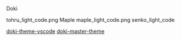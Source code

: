 Doki

tohru_light_code.png
        <!-- Tohru -->
         Maple
maple_light_code.png
senko_light_code



[doki-theme-vscode](https://github.com/doki-theme/doki-theme-vscode/tree/main)
[doki-master-theme](https://github.com/doki-theme/doki-master-theme/tree/master)


